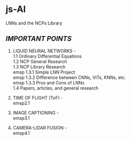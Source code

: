 # js-AI
LNNs and the NCPs Library

## ***IMPORTANT POINTS***
  
1. LIQUID NEURAL NETWORKS -  
 	1.1 Ordinary Differential Equations  
	1.2 NCP General Research  
	1.3 NCP Library Research  
emsp	1.3.1 Simple LNN Project  
emsp	1.3.2 Difference between CNNs, ViTs, KNNs, etc.   
emsp	1.3.3 Pros and Cons of LNNs   
	1.4 Papers, articles, and general research   
  
2. TIME OF FLIGHT (ToF) -    
emsp2.1    
  
3. IMAGE CAPTIONING -    
emsp3.1    
  
4. CAMERA-LIDAR FUSION -    
emsp4.1    
